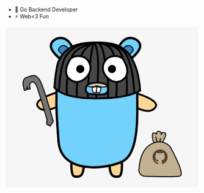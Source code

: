 - 🔭 Go Backend Developer
- ⚡  Web<3 Fun

![alt text](https://github.com/commedesvlados/commedesvlados/blob/main/412-4126527_say-hello-to-gitrob-gopher-github.jpg)




<!--
**commedesvlados/commedesvlados** is a ✨ _special_ ✨ repository because its `README.md` (this file) appears on your GitHub profile.

Here are some ideas to get you started:

- 🔭 I’m currently working on ...
- 🌱 I’m currently learning ...
- 👯 I’m looking to collaborate on ...
- 🤔 I’m looking for help with ...
- 💬 Ask me about ...
- 📫 How to reach me: ...
- 😄 Pronouns: ...
- ⚡ Fun fact: ...
-->
